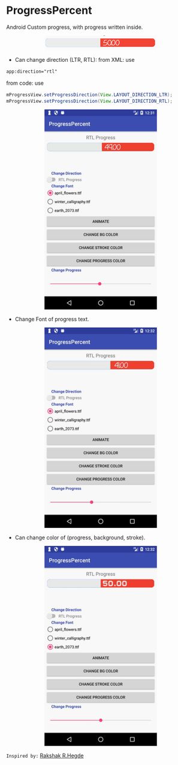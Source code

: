# ProgressPercent
Android Custom progress, with progress written inside.

<p align="center">
<img alt="demo gif" src="preview/progress_percent.png" width=300 />
</p>

- Can change direction (LTR, RTL):
from XML: use 
```xml
app:direction="rtl"
```
from code: use
```java
mProgressView.setProgressDirection(View.LAYOUT_DIRECTION_LTR);
mProgressView.setProgressDirection(View.LAYOUT_DIRECTION_RTL);
```

<p align="center">
<img alt="demo gif" src="preview/progress_preview.gif" width=300 />
</p>

- Change Font of progress text.
<p align="center">
<img alt="demo gif" src="preview/progress_preview2.gif" width=300 />
</p>

- Can change color of (progress, background, stroke).
<p align="center">
<img alt="demo gif" src="preview/progress_preview3.gif" width=300 />
</p>

`Inspired by:`
[Rakshak R.Hegde](https://github.com/rakshakhegde/Diffre "Rakshak R.Hegde's Differ Project")
